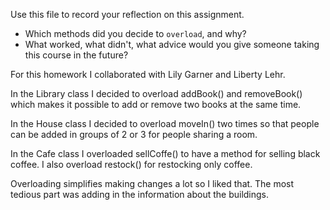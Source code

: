 Use this file to record your reflection on this assignment.

- Which methods did you decide to `overload`, and why?
- What worked, what didn't, what advice would you give someone taking this course in the future?

For this homework I collaborated with Lily Garner and Liberty Lehr.

In the Library class I decided to overload addBook() and removeBook() which makes it possible to add or remove two books at the same time.

In the House class I decided to overload moveIn() two times so that people can be added in groups of 2 or 3 for people sharing a room.

In the Cafe class I overloaded sellCoffe() to have a method for selling black coffee. I also overload restock() for restocking only coffee.

Overloading simplifies making changes a lot so I liked that. The most tedious part was adding in the information about the buildings.